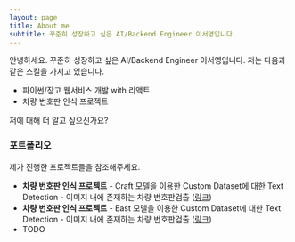 ```yaml
---
layout: page
title: About me
subtitle: 꾸준히 성장하고 싶은 AI/Backend Engineer 이서영입니다.
---
```


안녕하세요. 꾸준히 성장하고 싶은 AI/Backend Engineer 이서영입니다. 저는 다음과 같은 스킬을 가지고 있습니다.

- 파이썬/장고 웹서비스 개발 with 리액트
- 차량 번호판 인식 프로젝트


저에 대해 더 알고 싶으신가요?

### 포트폴리오

제가 진행한 프로젝트들을 참조해주세요.
- **차량 번호판 인식 프로젝트** - Craft 모델을 이용한 Custom Dataset에 대한 Text Detection - 이미지 내에 존재하는 차량 번호판검출 ([링크](https://lee-seoyoung.github.io/2022-02-08-license-plate-recognition-project-CRAFT/))
- **차량 번호판 인식 프로젝트** - East 모델을 이용한 Custom Dataset에 대한 Text Detection - 이미지 내에 존재하는 차량 번호판검출 ([링크](https://lee-seoyoung.github.io/2022-02-11-license-plate-recognition-project-EAST/))
- TODO
